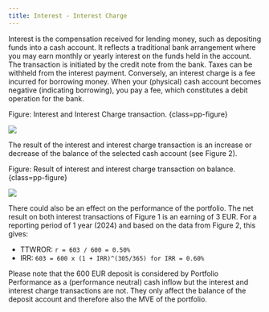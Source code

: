 ```yaml
---
title: Interest - Interest Charge
---
```


Interest is the compensation received for lending money, such as depositing funds into a cash account. It reflects a traditional bank arrangement where you may earn monthly or yearly interest on the funds held in the account. The transaction is initiated by the credit note from the bank. Taxes can be withheld from the interest payment. Conversely, an interest charge is a fee incurred for borrowing money. When your (physical) cash account becomes negative (indicating borrowing), you pay a fee, which constitutes a debit operation for the bank.

Figure: Interest and Interest Charge transaction. {class=pp-figure}

![](images/interest-interest-charge.svg)

The result of the interest and interest charge transaction is an increase or decrease of the balance of the selected cash account (see Figure 2).

Figure: Result of interest and interest charge transaction on balance.{class=pp-figure}

![](images/interest-interest-charge-balance.png)

There could also be an effect on the performance of the portfolio. The net result on both interest transactions of Figure 1 is an earning of 3 EUR. For a reporting period of 1 year (2024) and based on the data from Figure 2, this gives:

- TTWROR: `r = 603 / 600 = 0.50%`
- IRR: `603 = 600 x (1 + IRR)^(305/365) for IRR = 0.60%`

Please note that the 600 EUR deposit is considered by Portfolio Performance as a (performance neutral) cash inflow but the interest and interest charge transactions are not. They only affect the balance of the deposit account and therefore also the MVE of the portfolio.